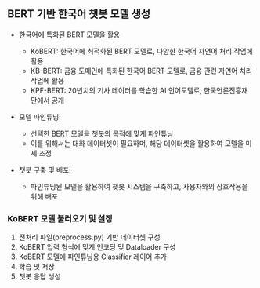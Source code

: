 ## BERT 기반 한국어 챗봇 모델 생성

- 한국어에 특화된 BERT 모델을 활용
    - KoBERT: 한국어에 최적화된 BERT 모델로, 다양한 한국어 자연어 처리 작업에 활용 ​
    - KB-BERT: 금융 도메인에 특화된 한국어 BERT 모델로, 금융 관련 자연어 처리 작업에 활용 ​
    - KPF-BERT: 20년치의 기사 데이터를 학습한 AI 언어모델로, 한국언론진흥재단에서 공개 ​

- 모델 파인튜닝: 
    - 선택한 BERT 모델을 챗봇의 목적에 맞게 파인튜닝
    - 이를 위해서는 대화 데이터셋이 필요하며, 해당 데이터셋을 활용하여 모델을 미세 조정

- 챗봇 구축 및 배포: 
    - 파인튜닝된 모델을 활용하여 챗봇 시스템을 구축하고, 사용자와의 상호작용을 위해 배포

### KoBERT 모델 불러오기 및 설정

1. 전처리 파일(preprocess.py) 기반 데이터셋 구성
2. KoBERT 입력 형식에 맞게 인코딩 및 Dataloader 구성
3. KoBERT 모델에 파인튜닝용 Classifier 레이어 추가
4. 학습 및 저장
5. 챗봇 응답 생성

